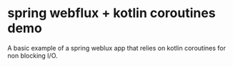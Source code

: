 # spring webflux + kotlin coroutines demo

A basic example of a spring weblux app that relies on kotlin coroutines for non blocking I/O.
